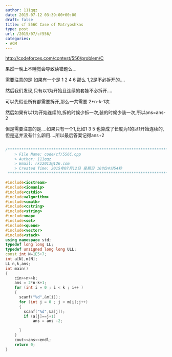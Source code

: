 ```yaml
---
author: 111qqz
date: 2015-07-12 03:39:00+00:00
draft: false
title: cf 556C Case of Matryoshkas
type: post
url: /2015/07/cf556/
categories:
- ACM
---
```


http://codeforces.com/contest/556/problem/C




果然一晚上不睡觉会导致读错题么...




需要注意的是 如果有一个是 1 2 4 6  那么 1,2是不必拆开的....




然后我们发现,只有以1为开始且连续的套娃不必拆开....




可以先假设所有都需要拆开,那么一共需要 2*n-k-1次




然后如果有以1为开始连续的,拆的时候少拆一次,装的时候少装一次,所以ans=ans-2




但是需要注意的是....如果只有一个1,比如1 3 5  也算成了长度为1的以1开始连续的,但是这并没有什么卵用....所以最后答案记得ans+2





```c++

/*************************************************************************
    > File Name: code/cf/556C.cpp
    > Author: 111qqz
    > Email: rkz2013@126.com 
    > Created Time: 2015年07月12日 星期日 10时24分54秒
 ************************************************************************/

#include<iostream>
#include<iomanip>
#include<cstdio>
#include<algorithm>
#include<cmath>
#include<cstring>
#include<string>
#include<map>
#include<set>
#include<queue>
#include<vector>
#include<stack>
using namespace std;
typedef long long LL;
typedef unsigned long long ULL;
const int N=1E5+7;
int a[N],m[N];
LL n,k,ans;
int main()
{
    cin>>n>>k;
    ans = 2*n-k+1;
    for (int i = 0 ; i < k ; i++ )
    {
      scanf("%d",&m[i]);
      for (int j = 0 ; j < m[i];j++)
      {
        scanf("%d",&a[j]);
        if (a[j]==j+1)
            ans = ans -2;

      }
    }
    cout<<ans<<endl;
    return 0;
}

```